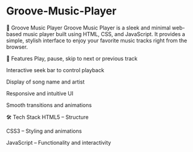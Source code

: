 ﻿# Groove-Music-Player
 🎵 Groove Music Player
Groove Music Player is a sleek and minimal web-based music player built using HTML, CSS, and JavaScript.
It provides a simple, stylish interface to enjoy your favorite music tracks right from the browser.

🚀 Features
Play, pause, skip to next or previous track

Interactive seek bar to control playback

Display of song name and artist

Responsive and intuitive UI

Smooth transitions and animations

🛠️ Tech Stack
HTML5 – Structure

CSS3 – Styling and animations

JavaScript – Functionality and interactivity


